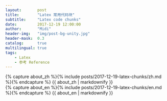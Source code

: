 ```yaml
---
layout:       post
title:        "Latex 常用代码块"
subtitle:     "Latex code chunks"
date:         2017-12-19 12:00:00
author:       "Midi"
header-img:   "img/post-bg-unity.jpg"
header-mask:  0.3
catalog:      true
multilingual: true
tags:
    - Latex
    - 参考 Reference
---
```


<!-- Chinese Version -->
<div class="zh post-container">
    {% capture about_zh %}{% include posts/2017-12-19-latex-chunks/zh.md %}{% endcapture %}
    {{ about_zh | markdownify }}
</div>

<!-- English Version -->
<div class="en post-container">
    {% capture about_en %}{% include posts/2017-12-19-latex-chunks/en.md %}{% endcapture %}
    {{ about_en | markdownify }}
</div>
